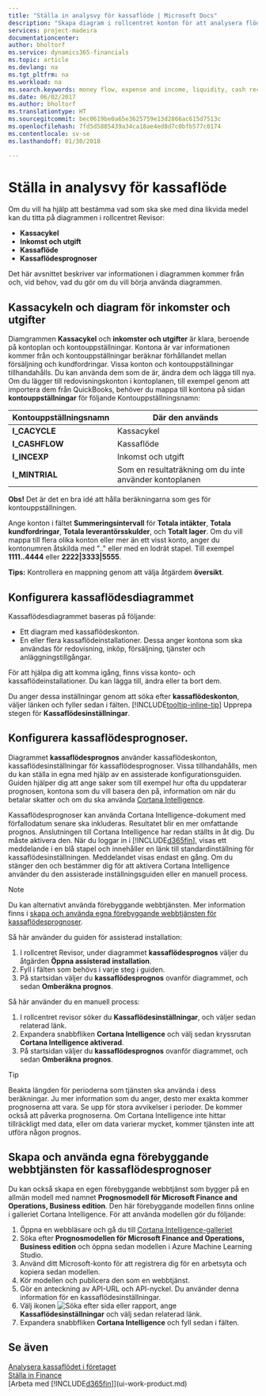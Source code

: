 ```yaml
---
title: "Ställa in analysvy för kassaflöde | Microsoft Docs"
description: "Skapa diagram i rollcentret konton för att analysera flödet av pengar i företaget, inklusive utgifter och inkomster, likviditet och inbetalningar minus utbetalningar."
services: project-madeira
documentationcenter: 
author: bholtorf
ms.service: dynamics365-financials
ms.topic: article
ms.devlang: na
ms.tgt_pltfrm: na
ms.workload: na
ms.search.keywords: money flow, expense and income, liquidity, cash receipts minus cash payments, Cartera, funds
ms.date: 06/02/2017
ms.author: bholtorf
ms.translationtype: HT
ms.sourcegitcommit: bec0619be0a65e3625759e13d2866ac615d7513c
ms.openlocfilehash: 7fd5d5885439a34ca18ae4ed8d7c0bfb577c0174
ms.contentlocale: sv-se
ms.lasthandoff: 01/30/2018

---
```

# <a name="setting-up-cash-flow-analysis"></a>Ställa in analysvy för kassaflöde
Om du vill ha hjälp att bestämma vad som ska ske med dina likvida medel kan du titta på diagrammen i rollcentret Revisor:  

* **Kassacykel**  
* **Inkomst och utgift**  
* **Kassaflöde**  
* **Kassaflödesprognoser**  

Det här avsnittet beskriver var informationen i diagrammen kommer från och, vid behov, vad du gör om du vill börja använda diagrammen.  

## <a name="the-cash-cycle-and-income--expense-charts"></a>Kassacykeln och diagram för inkomster och utgifter
Diamgrammen **Kassacykel** och **inkomster och utgifter** är klara, beroende på kontoplan och kontouppställningar. Kontona är var informationen kommer från och kontouppställningar beräknar förhållandet mellan försäljning och kundfordringar. Vissa konton och kontouppställningar tillhandahålls. Du kan använda dem som de är, ändra dem och lägga till nya. Om du lägger till redovisningskonton i kontoplanen, till exempel genom att importera dem från QuickBooks, behöver du mappa till kontona på sidan **kontouppställningar** för följande Kontouppställningsnamn:  

| Kontouppställningsnamn | Där den används |
| --- | --- |
| **I_CACYCLE** |Kassacykel |
| **I_CASHFLOW** |Kassaflöde |
| **I_INCEXP** |Inkomst och utgift |
| **I_MINTRIAL** |Som en resultaträkning om du inte använder kontoplanen |

**Obs!** Det är det en bra idé att hålla beräkningarna som ges för kontouppställningen.  

Ange konton i fältet **Summeringsintervall** för **Totala intäkter**, **Totala kundfordringar**, **Totala leverantörsskulder**, och **Totalt lager**. Om du vill mappa till flera olika konton eller mer än ett visst konto, anger du kontonumren åtskilda med ".." eller med en lodrät stapel. Till exempel **1111..4444** eller **2222|3333|5555**.  

**Tips:** Kontrollera en mappning genom att välja åtgärdem **översikt**.  

## <a name="set-up-the-cash-flow-chart"></a>Konfigurera kassaflödesdiagrammet
Kassaflödesdiagrammet baseras på följande:  

* Ett diagram med kassaflödeskonton.
* En eller flera kassaflödeinstallationer. Dessa anger kontona som ska användas för redovisning, inköp, försäljning, tjänster och anläggningstillgångar.  

För att hjälpa dig att komma igång, finns vissa konto- och kassaflödeinstallationer. Du kan lägga till, ändra eller ta bort dem.  

Du anger dessa inställningar genom att söka efter **kassaflödeskonton**, väljer länken och fyller sedan i fälten. [!INCLUDE[tooltip-inline-tip](includes/tooltip-inline-tip_md.md)] Upprepa stegen för **Kassaflödesinställningar**.  

## <a name="set-up-cash-flow-forecasts"></a>Konfigurera kassaflödesprognoser.
Diagrammet **kassaflödesprognos** använder kassaflödeskonton, kassaflödesinställningar för kassaflödesprognoser. Vissa tillhandahålls, men du kan ställa in egna med hjälp av en assisterade konfigurationsguiden. Guiden hjälper dig att ange saker som till exempel hur ofta du uppdaterar prognosen, kontona som du vill basera den på, information om när du betalar skatter och om du ska använda [Cortana Intelligence](https://www.microsoft.com/en-us/cloud-platform/what-is-cortana-intelligence-suite).  

Kassaflödesprognoser kan använda Cortana Intelligence-dokument med förfallodatum senare ska inkluderas. Resultatet blir en mer omfattande prognos. Anslutningen till Cortana Intelligence har redan ställts in åt dig. Du måste aktivera den. När du loggar in i [!INCLUDE[d365fin](includes/d365fin_md.md)], visas ett meddelande i en blå stapel och innehåller en länk till standardinställning för kassaflödesinställningen. Meddelandet visas endast en gång. Om du stänger den och bestämmer dig för att aktivera Cortana Intelligence använder du den assisterade inställningsguiden eller en manuell process.  

> [!NOTE]  
>   Du kan alternativt använda förebyggande webbtjänsten. Mer information finns i [skapa och använda egna förebyggande webbtjänsten för kassaflödesprognoser](#AnchorText).  

Så här använder du guiden för assisterad installation:  

1. I rollcentret Revisor, under diagrammet **kassaflödesprognos** väljer du åtgärden **Öppna assisterad installation**.  
2. Fyll i fälten som behövs i varje steg i guiden.  
3. På startsidan väljer du **kassaflödesprognos** ovanför diagrammet, och sedan **Omberäkna prognos**.  

Så här använder du en manuell process:  

1. I rollcentret revisor söker du **Kassaflödesinställningar**, och väljer sedan relaterad länk.  
2. Expandera snabbfliken **Cortana Intelligence** och välj sedan kryssrutan **Cortana Intelligence aktiverad**.  
3. På startsidan väljer du **kassaflödesprognos** ovanför diagrammet, och sedan **Omberäkna prognos**.  

> [!TIP]  
>   Beakta längden för perioderna som tjänsten ska använda i dess beräkningar. Ju mer information som du anger, desto mer exakta kommer prognoserna att vara. Se upp för stora avvikelser i perioder. De kommer också att påverka prognoserna. Om Cortana Intelligence inte hittar tillräckligt med data, eller om data varierar mycket, kommer tjänsten inte att utföra någon prognos.  

## <a name="AnchorText"> </a>Skapa och använda egna förebyggande webbtjänsten för kassaflödesprognoser
Du kan också skapa en egen förebyggande webbtjänst som bygger på en allmän modell med namnet **Prognosmodell för Microsoft Finance and Operations, Business edition**. Den här förebyggande modellen finns online i galleriet Cortana Intelligence. För att använda modellen gör du följande:  

1. Öppna en webbläsare och gå du till [Cortana Intelligence-galleriet](https://go.microsoft.com/fwlink/?linkid=828352)  
2. Söka efter **Prognosmodellen för Microsoft Finance and Operations, Business edition** och öppna sedan modellen i Azure Machine Learning Studio.  
3. Använd ditt Microsoft-konto för att registrera dig för en arbetsyta och kopiera sedan modellen.  
4. Kör modellen och publicera den som en webbtjänst.  
5. Gör en anteckning av API-URL och API-nyckel. Du använder denna information för en kassaflödesinställningar.  
6. Välj ikonen ![Söka efter sida eller rapport](media/ui-search/search_small.png "Ikonen Söka efter sida eller rapport"), ange **Kassaflödesinställningar** och välj sedan relaterad länk.  
7. Expandera snabbfliken **Cortana Intelligence** och fyll sedan i fälten.  

## <a name="see-also"></a>Se även
[Analysera kassaflödet i företaget](finance-analyze-cash-flow.md)  
[Ställa in Finance](finance-setup-finance.md)  
[Arbeta med [!INCLUDE[d365fin](includes/d365fin_md.md)]](ui-work-product.md)

